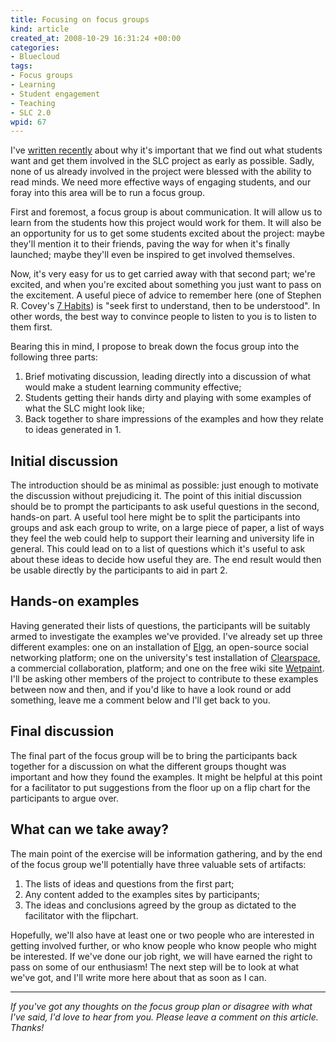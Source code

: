 ```yaml
--- 
title: Focusing on focus groups
kind: article
created_at: 2008-10-29 16:31:24 +00:00
categories: 
- Bluecloud
tags: 
- Focus groups
- Learning
- Student engagement
- Teaching
- SLC 2.0
wpid: 67
---
```

I've <a href="http://allacademic.wordpress.com/2008/10/06/staff-driven-student-owned/">written recently</a> about why it's important that we find out what students want and get them involved in the SLC project as early as possible. Sadly, none of us already involved in the project were blessed with the ability to read minds. We need more effective ways of engaging students, and our foray into this area will be to run a focus group.

<!--more-->First and foremost, a focus group is about communication. It will allow us to learn from the students how this project would work for them. It will also be an opportunity for us to get some students excited about the project: maybe they'll mention it to their friends, paving the way for when it's finally launched; maybe they'll even be inspired to get involved themselves.

Now, it's very easy for us to get carried away with that second part; we're excited, and when you're excited about something you just want to pass on the excitement. A useful piece of advice to remember here (one of Stephen R. Covey's <a href="http://www.amazon.co.uk/7-Habits-Highly-Effective-People/dp/0684858398/ref=sr_1_1?ie=UTF8&amp;s=books&amp;qid=1225292081&amp;sr=8-1">7 Habits</a>) is "seek first to understand, then to be understood". In other words, the best way to convince people to listen to you is to listen to them first.

Bearing this in mind, I propose to break down the focus group into the following three parts:
<ol>
	<li>Brief motivating discussion, leading directly into a discussion of what would make a student learning community effective;</li>
	<li>Students getting their hands dirty and playing with some examples of what the SLC might look like;</li>
	<li>Back together to share impressions of the examples and how they relate to ideas generated in 1.</li>
</ol>
<h2>Initial discussion</h2>
The introduction should be as minimal as possible: just enough to motivate the discussion without prejudicing it. The point of this initial discussion should be to prompt the participants to ask useful questions in the second, hands-on part. A useful tool here might be to split the participants into groups and ask each group to write, on a large piece of paper, a list of ways they feel the web could help to support their learning and university life in general. This could lead on to a list of questions which it's useful to ask about these ideas to decide how useful they are. The end result would then be usable directly by the participants to aid in part 2.
<h2>Hands-on examples</h2>
Having generated their lists of questions, the participants will be suitably armed to investigate the examples we've provided. I've already set up three different examples: one on an installation of <a href="http://elgg.org/">Elgg</a>, an open-source social networking platform; one on the university's test installation of <a href="http://www.jivesoftware.com/products/clearspace">Clearspace</a>, a commercial collaboration, platform; and one on the free wiki site <a href="http://www.wetpaint.com/">Wetpaint</a>. I'll be asking other members of the project to contribute to these examples between now and then, and if you'd like to have a look round or add something, leave me a comment below and I'll get back to you.
<h2>Final discussion</h2>
The final part of the focus group will be to bring the participants back together for a discussion on what the different groups thought was important and how they found the examples. It might be helpful at this point for a facilitator to put suggestions from the floor up on a flip chart for the participants to argue over.
<h2>What can we take away?</h2>
The main point of the exercise will be information gathering, and by the end of the focus group we'll potentially have three valuable sets of artifacts:
<ol>
	<li>The lists of ideas and questions from the first part;</li>
	<li>Any content added to the examples sites by participants;</li>
	<li>The ideas and conclusions agreed by the group as dictated to the facilitator with the flipchart.</li>
</ol>
Hopefully, we'll also have at least one or two people who are interested in getting involved further, or who know people who know people who might be interested. If we've done our job right, we will have earned the right to pass on some of our enthusiasm! The next step will be to look at what we've got, and I'll write more here about that as soon as I can.

<hr /><em>If you've got any thoughts on the focus group plan or disagree with what I've said, I'd love to hear from you. Please leave a comment on this article. Thanks!</em>
